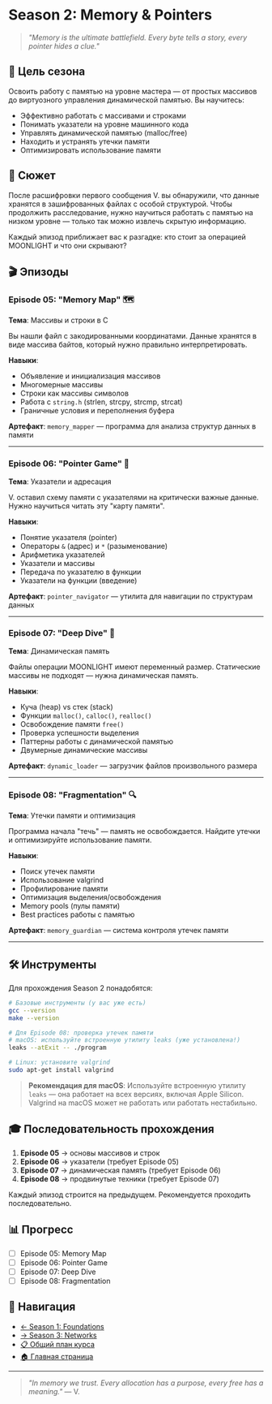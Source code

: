# Season 2: Memory & Pointers

> *"Memory is the ultimate battlefield. Every byte tells a story, every pointer hides a clue."*

## 🎯 Цель сезона

Освоить работу с памятью на уровне мастера — от простых массивов до виртуозного управления динамической памятью. Вы научитесь:

- Эффективно работать с массивами и строками
- Понимать указатели на уровне машинного кода
- Управлять динамической памятью (malloc/free)
- Находить и устранять утечки памяти
- Оптимизировать использование памяти

## 📖 Сюжет

После расшифровки первого сообщения V. вы обнаружили, что данные хранятся в зашифрованных файлах с особой структурой. Чтобы продолжить расследование, нужно научиться работать с памятью на низком уровне — только так можно извлечь скрытую информацию.

Каждый эпизод приближает вас к разгадке: кто стоит за операцией MOONLIGHT и что они скрывают?

## 🎬 Эпизоды

### Episode 05: "Memory Map" 🗺️
**Тема**: Массивы и строки в C

Вы нашли файл с закодированными координатами. Данные хранятся в виде массива байтов, который нужно правильно интерпретировать.

**Навыки**:
- Объявление и инициализация массивов
- Многомерные массивы
- Строки как массивы символов
- Работа с `string.h` (strlen, strcpy, strcmp, strcat)
- Граничные условия и переполнения буфера

**Артефакт**: `memory_mapper` — программа для анализа структур данных в памяти

---

### Episode 06: "Pointer Game" 🎯
**Тема**: Указатели и адресация

V. оставил схему памяти с указателями на критически важные данные. Нужно научиться читать эту "карту памяти".

**Навыки**:
- Понятие указателя (pointer)
- Операторы `&` (адрес) и `*` (разыменование)
- Арифметика указателей
- Указатели и массивы
- Передача по указателю в функции
- Указатели на функции (введение)

**Артефакт**: `pointer_navigator` — утилита для навигации по структурам данных

---

### Episode 07: "Deep Dive" 💾
**Тема**: Динамическая память

Файлы операции MOONLIGHT имеют переменный размер. Статические массивы не подходят — нужна динамическая память.

**Навыки**:
- Куча (heap) vs стек (stack)
- Функции `malloc()`, `calloc()`, `realloc()`
- Освобождение памяти `free()`
- Проверка успешности выделения
- Паттерны работы с динамической памятью
- Двумерные динамические массивы

**Артефакт**: `dynamic_loader` — загрузчик файлов произвольного размера

---

### Episode 08: "Fragmentation" 🔍
**Тема**: Утечки памяти и оптимизация

Программа начала "течь" — память не освобождается. Найдите утечки и оптимизируйте использование памяти.

**Навыки**:
- Поиск утечек памяти
- Использование valgrind
- Профилирование памяти
- Оптимизация выделения/освобождения
- Memory pools (пулы памяти)
- Best practices работы с памятью

**Артефакт**: `memory_guardian` — система контроля утечек памяти

---

## 🛠️ Инструменты

Для прохождения Season 2 понадобятся:

```bash
# Базовые инструменты (у вас уже есть)
gcc --version
make --version

# Для Episode 08: проверка утечек памяти
# macOS: используйте встроенную утилиту leaks (уже установлена!)
leaks --atExit -- ./program

# Linux: установите valgrind
sudo apt-get install valgrind
```

> **Рекомендация для macOS**: Используйте встроенную утилиту `leaks` — она работает на всех версиях, включая Apple Silicon. Valgrind на macOS может не работать или работать нестабильно.

## 🎓 Последовательность прохождения

1. **Episode 05** → основы массивов и строк
2. **Episode 06** → указатели (требует Episode 05)
3. **Episode 07** → динамическая память (требует Episode 06)
4. **Episode 08** → продвинутые техники (требует Episode 07)

Каждый эпизод строится на предыдущем. Рекомендуется проходить последовательно.

## 📊 Прогресс

- [ ] Episode 05: Memory Map
- [ ] Episode 06: Pointer Game
- [ ] Episode 07: Deep Dive
- [ ] Episode 08: Fragmentation

## 🔗 Навигация

- [← Season 1: Foundations](../season-1-foundations/README.md)
- [→ Season 3: Networks](../season-3-networks/README.md)
- [📋 Общий план курса](../CURRICULUM.md)
- [🏠 Главная страница](../README.md)

---

> *"In memory we trust. Every allocation has a purpose, every free has a meaning."* — V.
